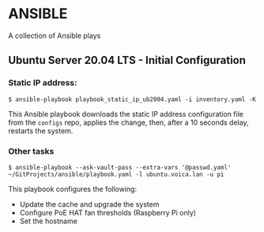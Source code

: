 # ANSIBLE
A collection of Ansible plays

## Ubuntu Server 20.04 LTS - Initial Configuration

### Static IP address:

`$ ansible-playbook playbook_static_ip_ub2004.yaml -i inventory.yaml -K`

This Ansible playbook downloads the static IP address configuration file from the `configs` repo, applies the change, then, after a 10 seconds delay, restarts the system.

### Other tasks

`$ ansible-playbook --ask-vault-pass --extra-vars '@passwd.yaml' ~/GitProjects/ansible/playbook.yaml -l ubuntu.voica.lan -u pi`

This playbook configures the following:

* Update the cache and upgrade the system
* Configure PoE HAT fan thresholds (Raspberry Pi only)
* Set the hostname

